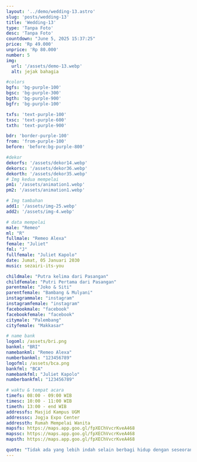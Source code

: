 ```yaml
---
layout: '../demo/wedding-13.astro'
slug: 'posts/wedding-13'
title: 'Wedding-13'
type: 'Tanpa Foto'
desc: 'Tanpa Foto'
countdown: "June 5, 2025 15:37:25"
price: 'Rp 49.000'
unprice: 'Rp 80.000'
number: 5
img:
  url: '/assets/demo-13.webp'
  alt: jejak bahagia

#colors
bgfs: 'bg-purple-100'
bgsc: 'bg-purple-300'
bgth: 'bg-purple-900'
bgfr: 'bg-purple-100'

txfs: 'text-purple-100'
txsc: 'text-purple-600'
txth: 'text-purple-900'

bdr: 'border-purple-100'
from: 'from-purple-100'
before: 'before:bg-purple-800'

#dekor
dekorfs: '/assets/dekor14.webp'
dekorsc: '/assets/dekor36.webp'
dekorth: '/assets/dekor35.webp'
# Img kedua mempelai
pm1: '/assets/animation1.webp'
pm2: '/assets/animation1.webp'

# Img tambahan
add1: '/assets/img-25.webp'
add2: '/assets/img-4.webp'

# data mempelai
male: "Remeo"
ml: "R"
fullmale: "Remeo Alexa"
female: "Juliet"
fml: "J"
fullfemale: "Juliet Kapolo"
date: Jumat, 05 Januari 2030
music: sezairi-its-you

childmale: "Putra kelima dari Pasangan"
childfemale: "Putri Pertama dari Pasangan"
parentmale: "Joko & Siti"
parentfemale: "Bambang & Mulyani"
instagrammale: "instagram"
instagramfemale: "instagram"
facebookmale: "facebook"
facebookfemale: "facebook"
citymale: "Palembang"
cityfemale: "Makkasar"

# name bank
logoml: /assets/bri.png
bankml: "BRI"
namebankml: "Remeo Alexa"
numberbankml: "123456789"
logofml: /assets/bca.png
bankfml: "BCA"
namebankfml: "Juliet Kapolo"
numberbankfml: "123456789"

# waktu & tempat acara
timefs: 08:00 - 09:00 WIB
timesc: 10:00 - 11:00 WIB
timeth: 13:00 - end WIB
addressfs: Masjid Kampus UGM
addresssc: Jogja Expo Center
addressth: Rumah Mempelai Wanita
mapsfs: https://maps.app.goo.gl/fpXEChVvcrKveA468 
mapssc: https://maps.app.goo.gl/fpXEChVvcrKveA468
mapsth: https://maps.app.goo.gl/fpXEChVvcrKveA468

quote: "Tidak ada yang lebih indah selain berbagi hidup dengan seseorang yang mengerti dan mendukungmu tanpa syarat.  Dan tidak ada perasaan yang lebih indah selain menemukan seseorang yang menjadi tempat pulang terbaik."
---
```

